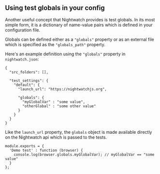<div class="page-header"><h2>Using test globals in your config</h2></div>

Another useful concept that Nightwatch provides is test globals. In its most simple form, it is a dictionary of name-value pairs which is defined in your configuration file.

Globals can be defined either as a `"globals"` property or as an external file which is specified as the `"globals_path"` property.

Here's an example definition using the `"globals"` property in `nightwatch.json`:

<div class="sample-test">

<pre data-language="javascript"><code class="language-javascript">{
  "src_folders": [],

  "test_settings": {
    "default": {
      "launch_url": "https://nightwatchjs.org",

      "globals": {
        "myGlobalVar" : "some value",
        "otherGlobal" : "some other value"
      }
    }
  }
}</code></pre>

</div> 

Like the `launch_url` property, the `globals` object is made available directly on the Nightwatch api which is passed to the tests.

<div class="sample-test">

<pre data-language="javascript"><code class="language-javascript">module.exports = {
  'Demo test' : function (browser) {
    console.log(browser.globals.myGlobalVar); // myGlobalVar == "some value"
  }
};</code></pre>

</div>